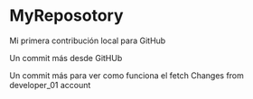 # MyReposotory

Mi primera contribución local para GitHub

Un commit más desde GitHUb

Un commit más para ver como funciona el fetch
Changes from developer_01 account